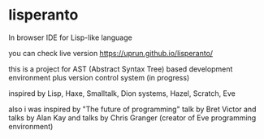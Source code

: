 # lisperanto
In browser IDE for Lisp-like language

you can check live version https://uprun.github.io/lisperanto/

this is a project for AST (Abstract Syntax Tree) based development environment 
plus version control system (in progress)

inspired by Lisp, Haxe, Smalltalk, Dion systems, Hazel, Scratch, Eve

also i was inspired by "The future of programming" talk by Bret Victor
and talks by Alan Kay
and talks by Chris Granger (creator of Eve programming environment)
